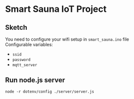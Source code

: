 # Smart Sauna IoT Project

## Sketch
You need to configure your wifi setup in `smart_sauna.ino` file\
Configurable variables:
* `ssid`
* `password`
* `mqtt_server`

## Run node.js server
`node -r dotenv/config ./server/server.js`